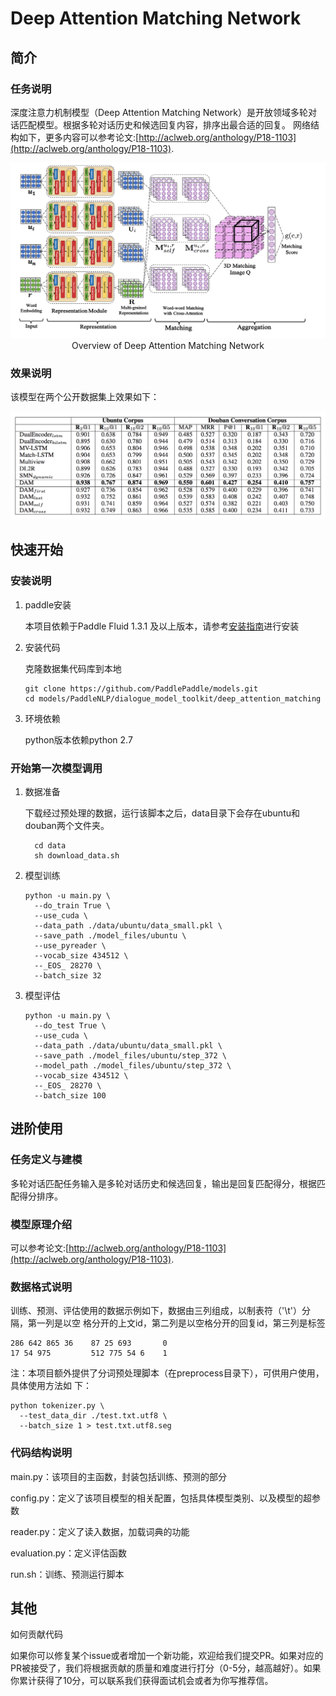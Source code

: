 # __Deep Attention Matching Network__
## 简介
### 任务说明
深度注意力机制模型（Deep Attention Matching Network）是开放领域多轮对话匹配模型。根据多轮对话历史和候选回复内容，排序出最合适的回复。
网络结构如下，更多内容可以参考论文:[http://aclweb.org/anthology/P18-1103](http://aclweb.org/anthology/P18-1103).

<p align="center">
<img src="images/Figure1.png"/> <br />
Overview of Deep Attention Matching Network
</p>

### 效果说明
该模型在两个公开数据集上效果如下：

<p align="center">
<img src="images/Figure2.png"/> <br />
</p>

## 快速开始
### 安装说明
1. paddle安装

    本项目依赖于Paddle Fluid 1.3.1 及以上版本，请参考[安装指南](http://www.paddlepaddle.org/#quick-start)进行安装

2. 安装代码

    克隆数据集代码库到本地
    ```
    git clone https://github.com/PaddlePaddle/models.git
    cd models/PaddleNLP/dialogue_model_toolkit/deep_attention_matching
    ```

3. 环境依赖

    python版本依赖python 2.7

### 开始第一次模型调用
1. 数据准备

    下载经过预处理的数据，运行该脚本之后，data目录下会存在ubuntu和douban两个文件夹。
    ```
      cd data
      sh download_data.sh
      ```
2. 模型训练
    ```
    python -u main.py \
      --do_train True \
      --use_cuda \
      --data_path ./data/ubuntu/data_small.pkl \
      --save_path ./model_files/ubuntu \
      --use_pyreader \
      --vocab_size 434512 \
      --_EOS_ 28270 \
      --batch_size 32
    ```
3. 模型评估
    ```
    python -u main.py \
      --do_test True \
      --use_cuda \
      --data_path ./data/ubuntu/data_small.pkl \
      --save_path ./model_files/ubuntu/step_372 \
      --model_path ./model_files/ubuntu/step_372 \
      --vocab_size 434512 \
      --_EOS_ 28270 \
      --batch_size 100
    ```
## 进阶使用
### 任务定义与建模
多轮对话匹配任务输入是多轮对话历史和候选回复，输出是回复匹配得分，根据匹配得分排序。
### 模型原理介绍
可以参考论文:[http://aclweb.org/anthology/P18-1103](http://aclweb.org/anthology/P18-1103).
### 数据格式说明
训练、预测、评估使用的数据示例如下，数据由三列组成，以制表符（'\t'）分隔，第一列是以空
格分开的上文id，第二列是以空格分开的回复id，第三列是标签
```
286 642 865 36    87 25 693       0
17 54 975         512 775 54 6    1
```

注：本项目额外提供了分词预处理脚本（在preprocess目录下），可供用户使用，具体使用方法如
下：
```
python tokenizer.py \
  --test_data_dir ./test.txt.utf8 \
  --batch_size 1 > test.txt.utf8.seg
```
### 代码结构说明
main.py：该项目的主函数，封装包括训练、预测的部分

config.py：定义了该项目模型的相关配置，包括具体模型类别、以及模型的超参数

reader.py：定义了读入数据，加载词典的功能

evaluation.py：定义评估函数

run.sh：训练、预测运行脚本

## 其他
如何贡献代码

如果你可以修复某个issue或者增加一个新功能，欢迎给我们提交PR。如果对应的PR被接受了，我们将根据贡献的质量和难度进行打分（0-5分，越高越好）。如果你累计获得了10分，可以联系我们获得面试机会或者为你写推荐信。

